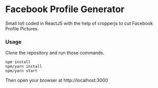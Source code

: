 Facebook Profile Generator
=====================

Small toll coded in ReactJS with the help of cropperjs to cut Facebook Profile Pictures.

### Usage

Clone the repository and run those commands.

```
npm install
npm/yarn install
npm/yarn start
```
Then open your browser at http://localhost:3000
